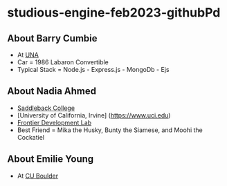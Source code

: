 # studious-engine-feb2023-githubPd

## About Barry Cumbie
- At [UNA](https://www.una.edu)
- Car = 1986 Labaron Convertible 
- Typical Stack = Node.js - Express.js - MongoDb - Ejs 

## About Nadia Ahmed
- [Saddleback College](https://www.saddleback.edu)
- [University of California, Irvine] (https://www.uci.edu)
- [Frontier Development Lab](https://fdl.ai)
- Best Friend = Mika the Husky, Bunty the Siamese, and Moohi the Cockatiel

## About Emilie Young
- At [CU Boulder](https://www.colorado.edu)
